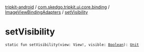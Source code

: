 [tripkit-android](../../index.md) / [com.skedgo.tripkit.ui.core.binding](../index.md) / [ImageViewBindingAdapters](index.md) / [setVisibility](./set-visibility.md)

# setVisibility

`static fun setVisibility(view: View!, visible: `[`Boolean`](https://kotlinlang.org/api/latest/jvm/stdlib/kotlin/-boolean/index.html)`): `[`Unit`](https://kotlinlang.org/api/latest/jvm/stdlib/kotlin/-unit/index.html)